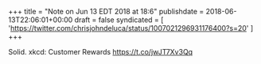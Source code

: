 +++
title = "Note on Jun 13 EDT 2018 at 18:6"
publishdate = 2018-06-13T22:06:01+00:00
draft = false
syndicated = [ 'https://twitter.com/chrisjohndeluca/status/1007021296931176400?s=20' ]
+++

Solid. xkcd: Customer Rewards https://t.co/jwJT7Xv3Qq
